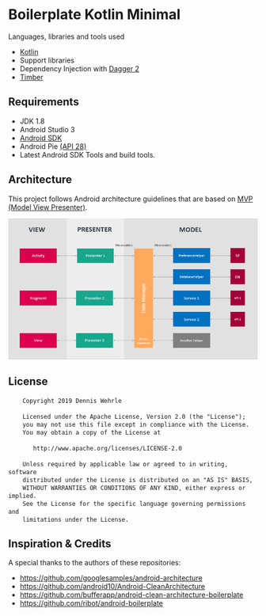 # Boilerplate Kotlin Minimal

Languages, libraries and tools used

- [Kotlin](https://kotlinlang.org/)
- Support libraries
- Dependency Injection with [Dagger 2](http://google.github.io/dagger/)
- [Timber](https://github.com/JakeWharton/timber)

## Requirements

- JDK 1.8
- Android Studio 3
- [Android SDK](http://developer.android.com/sdk/index.html)
- Android Pie [(API 28)](http://developer.android.com/tools/revisions/platforms.html)
- Latest Android SDK Tools and build tools.


## Architecture

This project follows Android architecture guidelines that are based on [MVP (Model View Presenter)](https://en.wikipedia.org/wiki/Model%E2%80%93view%E2%80%93presenter).

![Architecture Diagram](images/architecture_diagram.png)

## License

```
    Copyright 2019 Dennis Wehrle

    Licensed under the Apache License, Version 2.0 (the "License");
    you may not use this file except in compliance with the License.
    You may obtain a copy of the License at

       http://www.apache.org/licenses/LICENSE-2.0

    Unless required by applicable law or agreed to in writing, software
    distributed under the License is distributed on an "AS IS" BASIS,
    WITHOUT WARRANTIES OR CONDITIONS OF ANY KIND, either express or implied.
    See the License for the specific language governing permissions and
    limitations under the License.
```

## Inspiration & Credits
A special thanks to the authors of these repositories:
* https://github.com/googlesamples/android-architecture
* https://github.com/android10/Android-CleanArchitecture
* https://github.com/bufferapp/android-clean-architecture-boilerplate
* https://github.com/ribot/android-boilerplate